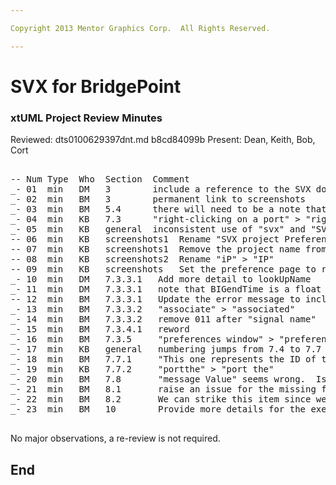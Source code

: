 ```yaml
---

Copyright 2013 Mentor Graphics Corp.  All Rights Reserved.

---
```


# SVX for BridgePoint
### xtUML Project Review Minutes

Reviewed:  dts0100629397dnt.md  b8cd84099b
Present:  Dean, Keith, Bob, Cort

<pre>

-- Num Type  Who  Section  Comment
_- 01  min   DM   3        include a reference to the SVX document we are using as the standard
_- 02  min   BM   3        permanent link to screenshots
_- 03  min   BM   5.4      there will need to be a note that this is not implemented.  Add a reference to the CQ issue to track this.  "should" > "shall", fix "distinguishes"
_- 04  min   KB   7.3      "right-clicking on a port" > "right-clicking on a project"
_- 05  min   KB   general  inconsistent use of "svx" and "SVX" throughout the document
-- 06  min   KB   screenshots1  Rename "SVX project Preferences" > "SVX Preferences"
-- 07  min   KB   screenshots1  Remove the project name from "Select Component Name:<project name>"
-- 08  min   KB   screenshots2  Rename "iP" > "IP" 
-- 09  min   KB   screenshots   Set the preference page to remove the "Restore Defaults" and "Apply" button
_- 10  min   DM   7.3.3.1   Add more detail to lookUpName
_- 11  min   DM   7.3.3.1   note that BIGendTime is a float
-- 12  min   BM   7.3.3.1   Update the error message to include "edit the port configuration table"
_- 13  min   BM   7.3.3.2   "associate" > "associated"
_- 14  min   BM   7.3.3.2   remove 011 after "signal name"
_- 15  min   BM   7.3.4.1   reword
_- 16  min   BM   7.3.5     "preferences window" > "preferences configuration table"
_- 17  min   KB   general   numbering jumps from 7.4 to 7.7
_- 18  min   BM   7.7.1     "This one represents the ID of the message that is been used to get the svx value." > "This one represents the ID of the message that is being used to get the svx value."
_- 19  min   KB   7.7.2     "portthe" > "port the"
_- 20  min   BM   7.8       "message Value" seems wrong.  Is it "Message Value" or "MessageValue"
_- 21  min   BM   8.1       raise an issue for the missing functionality in 8.1.  Reference the issue in this doc
_- 22  min   BM   8.2       We can strike this item since we are handling it earlier.
_- 23  min   BM   10        Provide more details for the execution and results, create as a manual test in SMA QA test and reference it here.

</pre>
   
No major observations, a re-review is not required.


End
---
